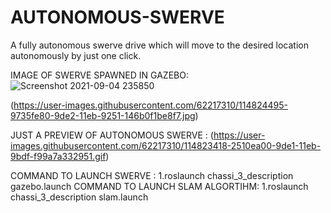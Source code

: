 # AUTONOMOUS-SWERVE
A fully autonomous swerve drive which will move to the desired location autonomously by just one click.

IMAGE OF SWERVE SPAWNED IN GAZEBO:
![Screenshot 2021-09-04 235850](https://user-images.githubusercontent.com/62217310/132104621-ac89da57-bff2-4f25-a65b-96ddad2e9af1.jpg)

(https://user-images.githubusercontent.com/62217310/114824495-9735fe80-9de2-11eb-9251-146b0f1be8f7.jpg)

JUST A PREVIEW OF AUTONOMOUS SWERVE :
(https://user-images.githubusercontent.com/62217310/114823418-2510ea00-9de1-11eb-9bdf-f99a7a332951.gif)

COMMAND TO LAUNCH SWERVE :
 1.roslaunch chassi_3_description gazebo.launch
COMMAND TO LAUNCH SLAM ALGORTIHM:
 1.roslaunch chassi_3_description slam.launch
